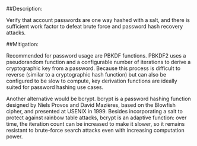##Description:

Verify that account passwords are one way hashed with a salt, and there is sufficient work 
factor to defeat brute force and password hash recovery attacks.

##Mitigation:

Recommended for password usage are PBKDF functions. PBKDF2 uses a pseudorandom function 
and a configurable number of iterations to derive a cryptographic key from a password. 
Because this process is difficult to reverse (similar to a cryptographic hash function)
but can also be configured to be slow to compute, key derivation functions are ideally 
suited for password hashing use cases.

Another alternative would be bcrypt. bcrypt is a password hashing function designed by 
Niels Provos and David Mazières, based on the Blowfish cipher, and presented at USENIX in 
1999. Besides incorporating a salt to protect against rainbow table attacks, bcrypt is an 
adaptive function: over time, the iteration count can be increased to make it slower, 
so it remains resistant to brute-force search attacks even with increasing computation power.
